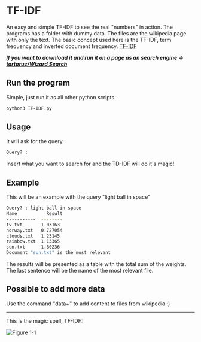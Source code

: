# TF-IDF
An easy and simple TF-IDF to see the real "numbers" in action.
The programs has a folder with dummy data. The files are the wikipedia page with only the text.
The basic concept used here is the TF-IDF, term frequency and inverted document frequency. [TF-IDF](https://en.wikipedia.org/wiki/Tf%E2%80%93idf)


**_If you want to download it and run it on a page as an search engine -> [tartaruz/Wizard Search](https://github.com/tartaruz/Wizard_Search)_**

## Run the program
 
Simple, just run it as all other python scripts.
 
```bash
python3 TF-IDF.py
```

## Usage
 
It will ask for the query.
 
```bash
Query? :
```
Insert what you want to search for and the TD-IDF will do it's magic!
 
## Example
 
This will be an example with the query "light ball in space"
 
```bash
Query? : light ball in space
Name           Result
-----------  --------
tv.txt       1.03163
norway.txt   0.727054
clouds.txt   1.23145
rainbow.txt  1.13365
sun.txt      1.80236
Document "sun.txt" is the most relevant
```
The results will be presented as a table with the total sum of the weights. The last sentence will be the name of the most relevant file.


## Possible to add more data
Use the command "data+" to add content to files from wikipedia :)


---
This is the magic spell, TF-IDF: 

![Figure 1-1](https://wikimedia.org/api/rest_v1/media/math/render/svg/cb8cdf7f351b63973cee045cc98c9efcde04203a?raw=true "Figure 1-1")
 
 
